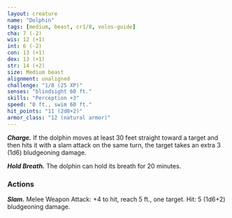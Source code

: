 ```yaml
---
layout: creature
name: "Dolphin"
tags: [medium, beast, cr1/8, volos-guide]
cha: 7 (-2)
wis: 12 (+1)
int: 6 (-2)
con: 13 (+1)
dex: 13 (+1)
str: 14 (+2)
size: Medium beast
alignment: unaligned
challenge: "1/8 (25 XP)"
senses: "blindsight 60 ft."
skills: "Perception +3"
speed: "0 ft., swim 60 ft."
hit_points: "11 (2d8+2)"
armor_class: "12 (natural armor)"
---
```


***Charge.*** If the dolphin moves at least 30 feet straight toward a target and then hits it with a slam attack on the same turn, the target takes an extra 3 (1d6) bludgeoning damage.

***Hold Breath.*** The dolphin can hold its breath for 20 minutes.

### Actions

***Slam.*** Melee Weapon Attack: +4 to hit, reach 5 ft., one target. Hit: 5 (1d6+2) bludgeoning damage.